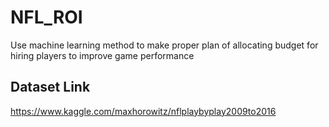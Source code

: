 # NFL_ROI
Use machine learning method to make proper plan of allocating budget for hiring players to improve game performance

## Dataset Link
https://www.kaggle.com/maxhorowitz/nflplaybyplay2009to2016

